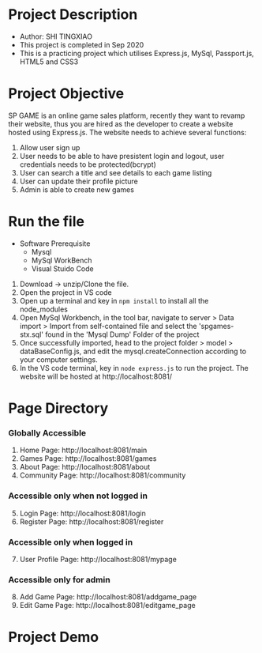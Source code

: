 # Project Description
 - Author: SHI TINGXIAO 
 - This project is completed in Sep 2020
 - This is a practicing project which utilises Express.js, MySql, Passport.js, HTML5 and CSS3

# Project Objective
SP GAME is an online game sales platform, recently they want to revamp their website, thus you are hired as the developer to create a website hosted using Express.js.
The website needs to achieve several functions:
 1) Allow user sign up
 2) User needs to be able to have presistent login and logout, user credentials needs to be protected(bcrypt)
 3) User can search a title and see details to each game listing
 4) User can update their profile picture
 5) Admin is able to create new games


# Run the file
 - Software Prerequisite
    - Mysql 
    - MySql WorkBench 
    - Visual Stuido Code
 1) Download -> unzip/Clone the file. 
 2) Open the project in VS code
 3) Open up a terminal and key in ```npm install``` to install all the node_modules
 4) Open MySql Workbench, in the tool bar, navigate to server > Data import > Import from self-contained file and select the 'spgames-stx.sql' found in the 'Mysql Dump' Folder of the project
 5) Once successfully imported, head to the project folder > model > dataBaseConfig.js, and edit the mysql.createConnection according to your computer settings.
 6) In the VS code terminal, key in ```node express.js``` to run the project. The website will be hosted at http://localhost:8081/

# Page Directory
### Globally Accessible
 1)	Home Page: http://localhost:8081/main
 2)	Games Page: http://localhost:8081/games
 3)	About Page: http://localhost:8081/about
 4)	Community Page: http://localhost:8081/community
### Accessible only when not logged in
 5)	Login Page: http://localhost:8081/login
 6)	Register Page: http://localhost:8081/register
### Accessible only when logged in
 7)	User Profile Page: http://localhost:8081/mypage
### Accessible only for admin
 8)	Add Game Page: http://localhost:8081/addgame_page
 9)	Edit Game Page: http://localhost:8081/editgame_page

# Project Demo
